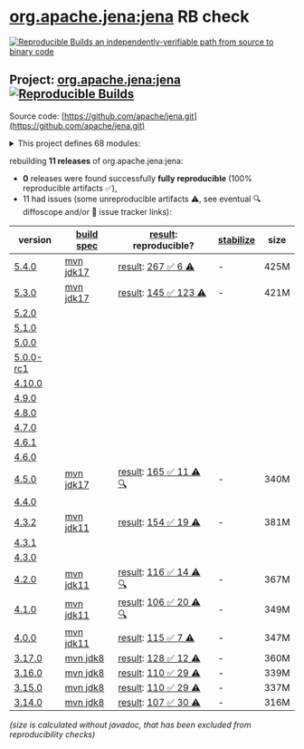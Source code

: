 [org.apache.jena:jena](https://central.sonatype.com/artifact/org.apache.jena/jena/versions) RB check
=======

[![Reproducible Builds](https://reproducible-builds.org/images/logos/rb.svg) an independently-verifiable path from source to binary code](https://reproducible-builds.org/)

## Project: [org.apache.jena:jena](https://central.sonatype.com/artifact/org.apache.jena/jena/versions) [![Reproducible Builds](https://img.shields.io/endpoint?url=https://raw.githubusercontent.com/jvm-repo-rebuild/reproducible-central/master/content/org/apache/jena/jena/badge.json)](https://github.com/jvm-repo-rebuild/reproducible-central/blob/master/content/org/apache/jena/jena/README.md)

Source code: [https://github.com/apache/jena.git](https://github.com/apache/jena.git)

<details><summary>This project defines 68 modules:</summary>

* [org.apache.jena:apache-jena](https://central.sonatype.com/artifact/org.apache.jena/apache-jena/overview)
* [org.apache.jena:apache-jena-fuseki](https://central.sonatype.com/artifact/org.apache.jena/apache-jena-fuseki/overview)
* [org.apache.jena:apache-jena-libs](https://central.sonatype.com/artifact/org.apache.jena/apache-jena-libs/overview)
* [org.apache.jena:apache-jena-osgi](https://central.sonatype.com/artifact/org.apache.jena/apache-jena-osgi/overview)
* [org.apache.jena:jena](https://central.sonatype.com/artifact/org.apache.jena/jena/overview)
* [org.apache.jena:jena-arq](https://central.sonatype.com/artifact/org.apache.jena/jena-arq/overview)
* [org.apache.jena:jena-base](https://central.sonatype.com/artifact/org.apache.jena/jena-base/overview)
* [org.apache.jena:jena-benchmarks](https://central.sonatype.com/artifact/org.apache.jena/jena-benchmarks/overview)
* [org.apache.jena:jena-benchmarks-jmh](https://central.sonatype.com/artifact/org.apache.jena/jena-benchmarks-jmh/overview)
* [org.apache.jena:jena-benchmarks-shadedJena480](https://central.sonatype.com/artifact/org.apache.jena/jena-benchmarks-shadedJena480/overview)
* [org.apache.jena:jena-benchmarks-shadedJena510](https://central.sonatype.com/artifact/org.apache.jena/jena-benchmarks-shadedJena510/overview)
* [org.apache.jena:jena-bom](https://central.sonatype.com/artifact/org.apache.jena/jena-bom/overview)
* [org.apache.jena:jena-cmds](https://central.sonatype.com/artifact/org.apache.jena/jena-cmds/overview)
* [org.apache.jena:jena-commonsrdf](https://central.sonatype.com/artifact/org.apache.jena/jena-commonsrdf/overview)
* [org.apache.jena:jena-core](https://central.sonatype.com/artifact/org.apache.jena/jena-core/overview)
* [org.apache.jena:jena-db](https://central.sonatype.com/artifact/org.apache.jena/jena-db/overview)
* [org.apache.jena:jena-dboe-base](https://central.sonatype.com/artifact/org.apache.jena/jena-dboe-base/overview)
* [org.apache.jena:jena-dboe-index](https://central.sonatype.com/artifact/org.apache.jena/jena-dboe-index/overview)
* [org.apache.jena:jena-dboe-index-test](https://central.sonatype.com/artifact/org.apache.jena/jena-dboe-index-test/overview)
* [org.apache.jena:jena-dboe-storage](https://central.sonatype.com/artifact/org.apache.jena/jena-dboe-storage/overview)
* [org.apache.jena:jena-dboe-trans-data](https://central.sonatype.com/artifact/org.apache.jena/jena-dboe-trans-data/overview)
* [org.apache.jena:jena-dboe-transaction](https://central.sonatype.com/artifact/org.apache.jena/jena-dboe-transaction/overview)
* [org.apache.jena:jena-elephas](https://central.sonatype.com/artifact/org.apache.jena/jena-elephas/overview)
* [org.apache.jena:jena-elephas-common](https://central.sonatype.com/artifact/org.apache.jena/jena-elephas-common/overview)
* [org.apache.jena:jena-elephas-io](https://central.sonatype.com/artifact/org.apache.jena/jena-elephas-io/overview)
* [org.apache.jena:jena-elephas-mapreduce](https://central.sonatype.com/artifact/org.apache.jena/jena-elephas-mapreduce/overview)
* [org.apache.jena:jena-elephas-stats](https://central.sonatype.com/artifact/org.apache.jena/jena-elephas-stats/overview)
* [org.apache.jena:jena-examples](https://central.sonatype.com/artifact/org.apache.jena/jena-examples/overview)
* [org.apache.jena:jena-extras](https://central.sonatype.com/artifact/org.apache.jena/jena-extras/overview)
* [org.apache.jena:jena-fuseki](https://central.sonatype.com/artifact/org.apache.jena/jena-fuseki/overview)
* [org.apache.jena:jena-fuseki-access](https://central.sonatype.com/artifact/org.apache.jena/jena-fuseki-access/overview)
* [org.apache.jena:jena-fuseki-core](https://central.sonatype.com/artifact/org.apache.jena/jena-fuseki-core/overview)
* [org.apache.jena:jena-fuseki-docker](https://central.sonatype.com/artifact/org.apache.jena/jena-fuseki-docker/overview)
* [org.apache.jena:jena-fuseki-fulljar](https://central.sonatype.com/artifact/org.apache.jena/jena-fuseki-fulljar/overview)
* [org.apache.jena:jena-fuseki-geosparql](https://central.sonatype.com/artifact/org.apache.jena/jena-fuseki-geosparql/overview)
* [org.apache.jena:jena-fuseki-main](https://central.sonatype.com/artifact/org.apache.jena/jena-fuseki-main/overview)
* [org.apache.jena:jena-fuseki-server](https://central.sonatype.com/artifact/org.apache.jena/jena-fuseki-server/overview)
* [org.apache.jena:jena-fuseki-ui](https://central.sonatype.com/artifact/org.apache.jena/jena-fuseki-ui/overview)
* [org.apache.jena:jena-fuseki-war](https://central.sonatype.com/artifact/org.apache.jena/jena-fuseki-war/overview)
* [org.apache.jena:jena-fuseki-webapp](https://central.sonatype.com/artifact/org.apache.jena/jena-fuseki-webapp/overview)
* [org.apache.jena:jena-geosparql](https://central.sonatype.com/artifact/org.apache.jena/jena-geosparql/overview)
* [org.apache.jena:jena-integration-tests](https://central.sonatype.com/artifact/org.apache.jena/jena-integration-tests/overview)
* [org.apache.jena:jena-iri](https://central.sonatype.com/artifact/org.apache.jena/jena-iri/overview)
* [org.apache.jena:jena-iri3986](https://central.sonatype.com/artifact/org.apache.jena/jena-iri3986/overview)
* [org.apache.jena:jena-jdbc](https://central.sonatype.com/artifact/org.apache.jena/jena-jdbc/overview)
* [org.apache.jena:jena-jdbc-core](https://central.sonatype.com/artifact/org.apache.jena/jena-jdbc-core/overview)
* [org.apache.jena:jena-jdbc-driver-bundle](https://central.sonatype.com/artifact/org.apache.jena/jena-jdbc-driver-bundle/overview)
* [org.apache.jena:jena-jdbc-driver-mem](https://central.sonatype.com/artifact/org.apache.jena/jena-jdbc-driver-mem/overview)
* [org.apache.jena:jena-jdbc-driver-remote](https://central.sonatype.com/artifact/org.apache.jena/jena-jdbc-driver-remote/overview)
* [org.apache.jena:jena-jdbc-driver-tdb](https://central.sonatype.com/artifact/org.apache.jena/jena-jdbc-driver-tdb/overview)
* [org.apache.jena:jena-langtag](https://central.sonatype.com/artifact/org.apache.jena/jena-langtag/overview)
* [org.apache.jena:jena-ontapi](https://central.sonatype.com/artifact/org.apache.jena/jena-ontapi/overview)
* [org.apache.jena:jena-osgi](https://central.sonatype.com/artifact/org.apache.jena/jena-osgi/overview)
* [org.apache.jena:jena-osgi-features](https://central.sonatype.com/artifact/org.apache.jena/jena-osgi-features/overview)
* [org.apache.jena:jena-permissions](https://central.sonatype.com/artifact/org.apache.jena/jena-permissions/overview)
* [org.apache.jena:jena-querybuilder](https://central.sonatype.com/artifact/org.apache.jena/jena-querybuilder/overview)
* [org.apache.jena:jena-rdfconnection](https://central.sonatype.com/artifact/org.apache.jena/jena-rdfconnection/overview)
* [org.apache.jena:jena-rdfpatch](https://central.sonatype.com/artifact/org.apache.jena/jena-rdfpatch/overview)
* [org.apache.jena:jena-sdb](https://central.sonatype.com/artifact/org.apache.jena/jena-sdb/overview)
* [org.apache.jena:jena-serviceenhancer](https://central.sonatype.com/artifact/org.apache.jena/jena-serviceenhancer/overview)
* [org.apache.jena:jena-shacl](https://central.sonatype.com/artifact/org.apache.jena/jena-shacl/overview)
* [org.apache.jena:jena-shaded-guava](https://central.sonatype.com/artifact/org.apache.jena/jena-shaded-guava/overview)
* [org.apache.jena:jena-shex](https://central.sonatype.com/artifact/org.apache.jena/jena-shex/overview)
* [org.apache.jena:jena-tdb](https://central.sonatype.com/artifact/org.apache.jena/jena-tdb/overview)
* [org.apache.jena:jena-tdb1](https://central.sonatype.com/artifact/org.apache.jena/jena-tdb1/overview)
* [org.apache.jena:jena-tdb2](https://central.sonatype.com/artifact/org.apache.jena/jena-tdb2/overview)
* [org.apache.jena:jena-text](https://central.sonatype.com/artifact/org.apache.jena/jena-text/overview)
* [org.apache.jena:jena-text-es](https://central.sonatype.com/artifact/org.apache.jena/jena-text-es/overview)
</details>

rebuilding **11 releases** of org.apache.jena:jena:
- **0** releases were found successfully **fully reproducible** (100% reproducible artifacts :white_check_mark:),
- 11 had issues (some unreproducible artifacts :warning:, see eventual :mag: diffoscope and/or :memo: issue tracker links):

| version | [build spec](/BUILDSPEC.md) | [result](https://reproducible-builds.org/docs/jvm/): reproducible? | [stabilize](https://github.com/google/oss-rebuild/blob/main/cmd/stabilize/README.md) | size |
| -- | --------- | ------ | ------ | -- |
| [5.4.0](https://central.sonatype.com/artifact/org.apache.jena/jena/5.4.0/pom) | [mvn jdk17](jena-5.4.0.buildspec) | [result](jena-5.4.0.buildinfo): [267 :white_check_mark:  6 :warning:](jena-5.4.0.buildcompare) | - | 425M |
| [5.3.0](https://central.sonatype.com/artifact/org.apache.jena/jena/5.3.0/pom) | [mvn jdk17](jena-5.3.0.buildspec) | [result](jena-5.3.0.buildinfo): [145 :white_check_mark:  123 :warning:](jena-5.3.0.buildcompare) | - | 421M |
| [5.2.0](https://central.sonatype.com/artifact/org.apache.jena/jena/5.2.0/pom) | | | |
| [5.1.0](https://central.sonatype.com/artifact/org.apache.jena/jena/5.1.0/pom) | | | |
| [5.0.0](https://central.sonatype.com/artifact/org.apache.jena/jena/5.0.0/pom) | | | |
| [5.0.0-rc1](https://central.sonatype.com/artifact/org.apache.jena/jena/5.0.0-rc1/pom) | | | |
| [4.10.0](https://central.sonatype.com/artifact/org.apache.jena/jena/4.10.0/pom) | | | |
| [4.9.0](https://central.sonatype.com/artifact/org.apache.jena/jena/4.9.0/pom) | | | |
| [4.8.0](https://central.sonatype.com/artifact/org.apache.jena/jena/4.8.0/pom) | | | |
| [4.7.0](https://central.sonatype.com/artifact/org.apache.jena/jena/4.7.0/pom) | | | |
| [4.6.1](https://central.sonatype.com/artifact/org.apache.jena/jena/4.6.1/pom) | | | |
| [4.6.0](https://central.sonatype.com/artifact/org.apache.jena/jena/4.6.0/pom) | | | |
| [4.5.0](https://central.sonatype.com/artifact/org.apache.jena/jena/4.5.0/pom) | [mvn jdk17](jena-4.5.0.buildspec) | [result](jena-4.5.0.buildinfo): [165 :white_check_mark:  11 :warning:](jena-4.5.0.buildcompare) [:mag:](jena-4.5.0.diffoscope) | - | 340M |
| [4.4.0](https://central.sonatype.com/artifact/org.apache.jena/jena/4.4.0/pom) | | | |
| [4.3.2](https://central.sonatype.com/artifact/org.apache.jena/jena/4.3.2/pom) | [mvn jdk11](jena-4.3.2.buildspec) | [result](jena-4.3.2.buildinfo): [154 :white_check_mark:  19 :warning:](jena-4.3.2.buildcompare) | - | 381M |
| [4.3.1](https://central.sonatype.com/artifact/org.apache.jena/jena/4.3.1/pom) | | | |
| [4.3.0](https://central.sonatype.com/artifact/org.apache.jena/jena/4.3.0/pom) | | | |
| [4.2.0](https://central.sonatype.com/artifact/org.apache.jena/jena/4.2.0/pom) | [mvn jdk11](jena-4.2.0.buildspec) | [result](jena-4.2.0.buildinfo): [116 :white_check_mark:  14 :warning:](jena-4.2.0.buildcompare) [:mag:](jena-4.2.0.diffoscope) | - | 367M |
| [4.1.0](https://central.sonatype.com/artifact/org.apache.jena/jena/4.1.0/pom) | [mvn jdk11](jena-4.1.0.buildspec) | [result](jena-4.1.0.buildinfo): [106 :white_check_mark:  20 :warning:](jena-4.1.0.buildcompare) [:mag:](jena-4.1.0.diffoscope) | - | 349M |
| [4.0.0](https://central.sonatype.com/artifact/org.apache.jena/jena/4.0.0/pom) | [mvn jdk11](jena-4.0.0.buildspec) | [result](jena-4.0.0.buildinfo): [115 :white_check_mark:  7 :warning:](jena-4.0.0.buildcompare) | - | 347M |
| [3.17.0](https://central.sonatype.com/artifact/org.apache.jena/jena/3.17.0/pom) | [mvn jdk8](jena-3.17.0.buildspec) | [result](jena-osgi-features-3.17.0.buildinfo): [128 :white_check_mark:  12 :warning:](jena-osgi-features-3.17.0.buildcompare) | - | 360M |
| [3.16.0](https://central.sonatype.com/artifact/org.apache.jena/jena/3.16.0/pom) | [mvn jdk8](jena-3.16.0.buildspec) | [result](jena-osgi-features-3.16.0.buildinfo): [110 :white_check_mark:  29 :warning:](jena-osgi-features-3.16.0.buildcompare) | - | 339M |
| [3.15.0](https://central.sonatype.com/artifact/org.apache.jena/jena/3.15.0/pom) | [mvn jdk8](jena-3.15.0.buildspec) | [result](jena-osgi-features-3.15.0.buildinfo): [110 :white_check_mark:  29 :warning:](jena-osgi-features-3.15.0.buildcompare) | - | 337M |
| [3.14.0](https://central.sonatype.com/artifact/org.apache.jena/jena/3.14.0/pom) | [mvn jdk8](jena-3.14.0.buildspec) | [result](jena-osgi-features-3.14.0.buildinfo): [107 :white_check_mark:  30 :warning:](jena-osgi-features-3.14.0.buildcompare) | - | 316M |

<i>(size is calculated without javadoc, that has been excluded from reproducibility checks)</i>
